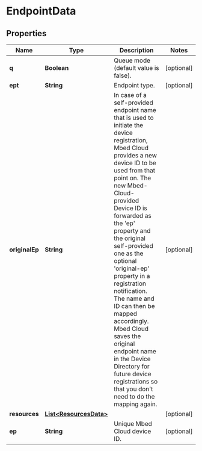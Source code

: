 
# EndpointData

## Properties
Name | Type | Description | Notes
------------ | ------------- | ------------- | -------------
**q** | **Boolean** | Queue mode (default value is false). |  [optional]
**ept** | **String** | Endpoint type. |  [optional]
**originalEp** | **String** | In case of a self-provided endpoint name that is used to initiate the device registration, Mbed Cloud provides a new device ID to be used from that point on. The new Mbed-Cloud-provided Device ID is forwarded as the &#39;ep&#39; property and the original self-provided one as the optional &#39;original-ep&#39; property in a registration notification. The name and ID can then be mapped accordingly. Mbed Cloud saves the original endpoint name in the Device Directory for future device registrations so that you don&#39;t need to do the mapping again.  |  [optional]
**resources** | [**List&lt;ResourcesData&gt;**](ResourcesData.md) |  |  [optional]
**ep** | **String** | Unique Mbed Cloud device ID. |  [optional]



